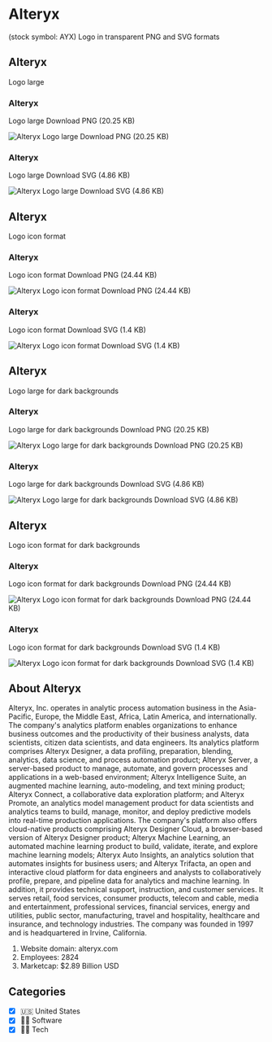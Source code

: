 # Alteryx
 (stock symbol: AYX) Logo in transparent PNG and SVG formats

## Alteryx
 Logo large

### Alteryx
 Logo large Download PNG (20.25 KB)

![Alteryx
 Logo large Download PNG (20.25 KB)](/img/orig/AYX_BIG-5c957345.png)

### Alteryx
 Logo large Download SVG (4.86 KB)

![Alteryx
 Logo large Download SVG (4.86 KB)](/img/orig/AYX_BIG-67ff7f48.svg)

## Alteryx
 Logo icon format

### Alteryx
 Logo icon format Download PNG (24.44 KB)

![Alteryx
 Logo icon format Download PNG (24.44 KB)](/img/orig/AYX-cdb1d00e.png)

### Alteryx
 Logo icon format Download SVG (1.4 KB)

![Alteryx
 Logo icon format Download SVG (1.4 KB)](/img/orig/AYX-0f13d45f.svg)

## Alteryx
 Logo large for dark backgrounds

### Alteryx
 Logo large for dark backgrounds Download PNG (20.25 KB)

![Alteryx
 Logo large for dark backgrounds Download PNG (20.25 KB)](/img/orig/AYX_BIG.D-6c79e09d.png)

### Alteryx
 Logo large for dark backgrounds Download SVG (4.86 KB)

![Alteryx
 Logo large for dark backgrounds Download SVG (4.86 KB)](/img/orig/AYX_BIG.D-d89def74.svg)

## Alteryx
 Logo icon format for dark backgrounds

### Alteryx
 Logo icon format for dark backgrounds Download PNG (24.44 KB)

![Alteryx
 Logo icon format for dark backgrounds Download PNG (24.44 KB)](/img/orig/AYX.D-5317d7d2.png)

### Alteryx
 Logo icon format for dark backgrounds Download SVG (1.4 KB)

![Alteryx
 Logo icon format for dark backgrounds Download SVG (1.4 KB)](/img/orig/AYX.D-b2000dac.svg)

## About Alteryx


Alteryx, Inc. operates in analytic process automation business in the Asia-Pacific, Europe, the Middle East, Africa, Latin America, and internationally. The company's analytics platform enables organizations to enhance business outcomes and the productivity of their business analysts, data scientists, citizen data scientists, and data engineers. Its analytics platform comprises Alteryx Designer, a data profiling, preparation, blending, analytics, data science, and process automation product; Alteryx Server, a server-based product to manage, automate, and govern processes and applications in a web-based environment; Alteryx Intelligence Suite, an augmented machine learning, auto-modeling, and text mining product; Alteryx Connect, a collaborative data exploration platform; and Alteryx Promote, an analytics model management product for data scientists and analytics teams to build, manage, monitor, and deploy predictive models into real-time production applications. The company's platform also offers cloud-native products comprising Alteryx Designer Cloud, a browser-based version of Alteryx Designer product; Alteryx Machine Learning, an automated machine learning product to build, validate, iterate, and explore machine learning models; Alteryx Auto Insights, an analytics solution that automates insights for business users; and Alteryx Trifacta, an open and interactive cloud platform for data engineers and analysts to collaboratively profile, prepare, and pipeline data for analytics and machine learning. In addition, it provides technical support, instruction, and customer services. It serves retail, food services, consumer products, telecom and cable, media and entertainment, professional services, financial services, energy and utilities, public sector, manufacturing, travel and hospitality, healthcare and insurance, and technology industries. The company was founded in 1997 and is headquartered in Irvine, California.

1. Website domain: alteryx.com
2. Employees: 2824
3. Marketcap: $2.89 Billion USD


## Categories
- [x] 🇺🇸 United States
- [x] 👨‍💻 Software
- [x] 👩‍💻 Tech
